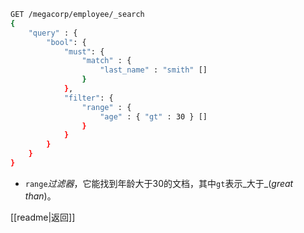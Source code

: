 ```bash
GET /megacorp/employee/_search
{
    "query" : {
        "bool": {
            "must": {
                "match" : {
                    "last_name" : "smith" []
                }
            },
            "filter": {
                "range" : {
                    "age" : { "gt" : 30 } []
                }
            }
        }
    }
}
```
- `range`_过滤器_，它能找到年龄大于30的文档，其中`gt`表示_大于_(_great than_)。

[[readme|返回]]